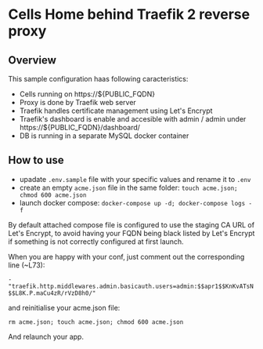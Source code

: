 # Cells Home behind Traefik 2 reverse proxy

## Overview

This sample configuration haas following caracteristics:

- Cells running on https://${PUBLIC_FQDN}
- Proxy is done by Traefik web server
- Traefik handles certificate management using Let's Encrypt
- Traefik's dashboard is enable and accesible with admin / admin under https://${PUBLIC_FQDN}/dashboard/
- DB is running in a separate MySQL docker container

## How to use

- upadate `.env.sample` file with your specific values and rename it to `.env`
- create an empty `acme.json` file in the same folder: `touch acme.json; chmod 600 acme.json`
- launch docker compose: `docker-compose up -d; docker-compose logs -f`

By default attached compose file is configured to use the staging CA URL of Let's Encrypt, to avoid having your FQDN being black listed by Let's Encrypt if something is not correctly configured at first launch.

When you are happy with your conf, just comment out the corresponding line (~L73):

`- "traefik.http.middlewares.admin.basicauth.users=admin:$$apr1$$KnKvATsN$$L8K.P.maCu4zR/rVzD8h0/"`

and reinitialise your acme.json file:

`rm acme.json; touch acme.json; chmod 600 acme.json`

And relaunch your app.
